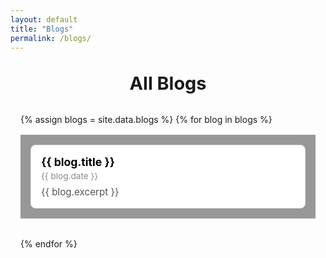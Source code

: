 ```yaml
---
layout: default
title: "Blogs"
permalink: /blogs/
---
```

<div class="section-header">All Blogs</div>

<div class="blog-list">
{% assign blogs = site.data.blogs %}
{% for blog in blogs %}
<div class="blog-card" style="background-image: url('{{ blog.background_image }}')">
    <a href="{{ blog.url }}" class="blog-item" target="_blank">
    <div class="blog-title">{{ blog.title }}</div>
    <div class="blog-meta">{{ blog.date }}</div>
    <div class="blog-excerpt">{{ blog.excerpt }}</div></a>
</div>
{% endfor %}
</div>

<style>
    .section-header {
    font-size: 1.8rem;
    font-weight: bold;
    margin: 2rem 0 1rem 0; /* 上下留白 */
    text-align: center; /* 如果想居中可以加 */
    }

    .blog-list {
    display: flex;
    flex-direction: column;
    gap: 1rem;
    margin: 2rem auto;            /* 上下 2rem，左右自动居中 */
    padding: 0 1rem;              /* 左右留白 */
    max-width: 1200px;            /* 最大宽度控制 */
    justify-content: center;     /* 居中对齐 */
    }
      
    .blog-item {
    display: block;
    background: #fff;
    border: 1px solid #ddd;
    border-radius: 8px;
    padding: 1rem;
    text-decoration: none;
    color: inherit;
    transition: box-shadow 0.2s ease;
    }
    
    .blog-item:hover {
    box-shadow: 0 2px 8px rgba(0,0,0,0.1);
    }
    
    .blog-title {
    font-size: 1.1rem;
    font-weight: bold;
    }
    
    .blog-meta {
    font-size: 0.85rem;
    color: #888;
    margin-top: 0.2rem;
    }
    
    .blog-excerpt {
    font-size: 0.95rem;
    color: #555;
    margin-top: 0.5rem;
    }

    .blog-card {
    background-size: cover;
    background-position: center;
    color: #fff;
    padding: 1rem;
    border-radius: 6px;
    margin-bottom: 1rem;
    position: relative;
    z-index: 1;
    }
      
    .blog-card::before {
    content: '';
    position: absolute;
    inset: 0;
    background: rgba(0, 0, 0, 0.4); /* 调暗或透明遮罩 */
    z-index: 0;
    }
      
    .blog-card > * {
    position: relative;
    z-index: 1;
    }

    .blog-item {
    text-decoration-color: #000 !important;
    color: #000 !important;
    }
    
    .blog-item:hover {
    text-decoration-color: #666;
    color: #666;
    }
    
</style>